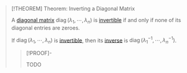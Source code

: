 >[!THEOREM] Theorem: Inverting a Diagonal Matrix
>
>A [diagonal matrix](Diagonal%20Matrix.md) $\operatorname{diag}(\lambda_1, \cdots, \lambda_n)$ is [invertible](../Invertibility/Invertibility.md) if and only if none of its diagonal entries are zeroes.
>
>If $\operatorname{diag}(\lambda_1, \cdots, \lambda_n)$ is [invertible](../Invertibility/Invertibility.md), then its [inverse](../Invertibility/Invertibility.md) is $\operatorname{diag}(\lambda_1^{-1}, \cdots, \lambda_n^{-1})$.
>
>>[!PROOF]-
>>
>>TODO
>>
>